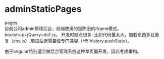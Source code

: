 # adminStaticPages
pages  
目前公司admin管理后台，前端使用的是陈旧的iframe模式，bootstrap+jQuery+doT.js。
开发时缺点很多: 比如代码量太大，加载东西多且重复（css,js）,前进后退需要做专门兼容（H5 history.pushState）。  

由于angular特别适合做后台管理系统这种单页面开发，因此考虑重构。

